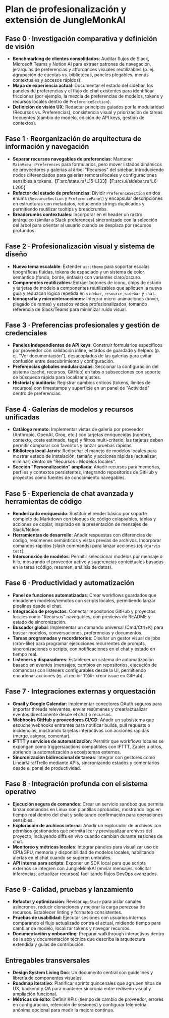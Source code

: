 # Plan de profesionalización y extensión de JungleMonkAI

## Fase 0 · Investigación comparativa y definición de visión
- **Benchmarking de clientes consolidados**: Auditar flujos de Slack, Microsoft Teams y Notion AI para extraer patrones de navegación, jerarquías de preferencias y affordances visuales reutilizables (p. ej. agrupación de cuentas vs. bibliotecas, paneles plegables, menús contextuales y accesos rápidos).
- **Mapa de experiencia actual**: Documentar el estado del sidebar, los paneles de preferencias y el flujo de chat existentes para identificar fricciones (por ejemplo, la mezcla de preferencias de modelos, tokens y recursos locales dentro de `PreferenceSection`).
- **Definición de visión UX**: Redactar principios guiados por la modularidad (Recursos vs. Preferencias), consistencia visual y priorización de tareas frecuentes (cambio de modelo, edición de API keys, gestión de contextos).

## Fase 1 · Reorganización de arquitectura de información y navegación
- **Separar recursos navegables de preferencias**: Mantener `MainView::Preferences` para formularios, pero mover listados dinámicos de proveedores y galerías al árbol "Recursos" del sidebar, introduciendo nodos diferenciados para galerías remotas/locales y configuraciones sensibles a tokens.【F:src/state.rs†L15-L133】【F:src/ui/sidebar.rs†L6-L200】
- **Refactor del estado de preferencias**: Dividir `PreferenceSection` en dos enums (`ResourceSection` y `PreferencePanel`) y encapsular descripciones en estructuras con metadatos, reduciendo strings duplicados y permitiendo reutilizar tooltips y breadcrumbs.
- **Breadcrumbs contextuales**: Incorporar en el header un rastro jerárquico (similar a Slack preferences) sincronizado con la selección del árbol para orientar al usuario cuando se desplaza por recursos profundos.

## Fase 2 · Profesionalización visual y sistema de diseño
- **Nuevo tema escalable**: Extender `ui::theme` para soportar escalas tipográficas fluidas, tokens de espaciado y un sistema de color semántico (fondo, borde, énfasis) con variantes claro/oscuro.
- **Componentes reutilizables**: Extraer botones de icono, chips de estado y tarjetas de modelo a componentes reutilizables que apliquen la nueva guía y reduzcan lógica repetida en `sidebar`, `resource_sidebar` y `chat`.
- **Iconografía y microinteracciones**: Integrar micro-animaciones (hover, plegado de ramas) y estados vacíos profesionalizados, tomando referencia de Slack/Teams para minimizar ruido visual.

## Fase 3 · Preferencias profesionales y gestión de credenciales
- **Paneles independientes de API keys**: Construir formularios específicos por proveedor con validación inline, estados de guardado y helpers (p. ej. "Ver documentación"), desacoplados de las galerías para evitar confusión entre descubrimiento y configuración.
- **Preferencias globales modularizadas**: Seccionar la configuración del sistema (caché, recursos, GitHub) en tabs o subsecciones con soporte de búsqueda rápida para localizar ajustes.
- **Historial y auditoría**: Registrar cambios críticos (tokens, límites de recursos) con timestamps y superficie en un panel de "Actividad" dentro de preferencias.

## Fase 4 · Galerías de modelos y recursos unificadas
- **Catálogo remoto**: Implementar vistas de galería por proveedor (Anthropic, OpenAI, Groq, etc.) con tarjetas enriquecidas (nombre, contexto, coste estimado, tags) y filtros multi-criterio; las tarjetas deben permitir comparar con favoritos y lanzar pruebas rápidas.
- **Biblioteca local Jarvis**: Rediseñar el manejo de modelos locales para mostrar estado de instalación, tamaño y acciones rápidas (actualizar, eliminar) dentro de "Recursos › Modelos locales".
- **Sección "Personalización" ampliada**: Añadir recursos para memorias, perfiles y contextos persistentes, integrando repositorios de GitHub y proyectos como fuentes de conocimiento navegables.

## Fase 5 · Experiencia de chat avanzada y herramientas de código
- **Renderizado enriquecido**: Sustituir el render básico por soporte completo de Markdown con bloques de código colapsables, tablas y acciones de copiar, inspirado en la presentación de mensajes de Slack/Notion.
- **Herramientas de desarrollo**: Añadir respuestas con diferencias de código, resúmenes semánticos y vistas previas de archivos. Incorporar comandos rápidos (slash commands) para lanzar acciones (ej. `@jarvis test`).
- **Interconexión de modelos**: Permitir seleccionar modelos por mensaje o hilo, mostrando el proveedor activo y sugerencias contextuales basadas en la tarea (código, resumen, análisis de datos).

## Fase 6 · Productividad y automatización
- **Panel de funciones automatizadas**: Crear workflows guardados que encadenen modelos/remotos con scripts locales, permitiendo lanzar pipelines desde el chat.
- **Integración de proyectos**: Conectar repositorios GitHub y proyectos locales como "Recursos" navegables, con previews de README y estado de sincronización.
- **Buscador global**: Implementar un comando universal (Cmd/Ctrl+K) para buscar modelos, conversaciones, preferencias y documentos.
- **Tareas programadas y recordatorios**: Diseñar un gestor visual de jobs (cron-like) para programar ejecuciones recurrentes de prompts, sincronizaciones o scripts, con notificaciones en el chat y estado en tiempo real.
- **Listeners y disparadores**: Establecer un sistema de automatización basado en eventos (mensajes, cambios en repositorios, ejecución de comandos) con listeners configurables desde la UI, permitiendo encadenar acciones (ej. al recibir `TODO:` crear issue en GitHub).

## Fase 7 · Integraciones externas y orquestación
- **Gmail y Google Calendar**: Implementar conectores OAuth seguros para importar threads relevantes, enviar resúmenes y crear/actualizar eventos directamente desde el chat o recursos.
- **Webhooks GitHub y proveedores CI/CD**: Añadir un subsistema que escuche webhooks entrantes para notificar builds, pull requests o incidencias, mostrando tarjetas interactivas con acciones rápidas (merge, asignar, comentar).
- **IFTTT y servicios de automatización**: Permitir que workflows locales se expongan como triggers/actions compatibles con IFTTT, Zapier u otros, abriendo la automatización a ecosistemas externos.
- **Sincronización bidireccional de tareas**: Integrar con gestores como Linear/Jira/Trello mediante APIs, sincronizando estados y comentarios desde el panel de productividad.

## Fase 8 · Integración profunda con el sistema operativo
- **Ejecución segura de comandos**: Crear un servicio sandbox que permita lanzar comandos en Linux con plantillas aprobadas, mostrando logs en tiempo real dentro del chat y solicitando confirmación para operaciones sensibles.
- **Exploración de archivos interna**: Añadir un explorador de archivos con permisos gestionados que permita leer y previsualizar archivos del proyecto, incluyendo diffs en vivo cuando cambian durante sesiones de chat.
- **Monitoreo y métricas locales**: Integrar paneles para visualizar uso de CPU/GPU, memoria y disponibilidad de modelos locales, habilitando alertas en el chat cuando se superen umbrales.
- **API interna para scripts**: Exponer un SDK local para que scripts externos se integren con JungleMonkAI (enviar mensajes, solicitar inferencias, actualizar recursos) facilitando flujos DevOps avanzados.

## Fase 9 · Calidad, pruebas y lanzamiento
- **Refactor y optimización**: Revisar `AppState` para aislar canales asíncronos, reducir clonaciones y mejorar la carga perezosa de recursos. Establecer linting y formateo consistentes.
- **Pruebas de usabilidad**: Ejecutar sesiones con usuarios internos comparando el flujo actualizado contra el actual, midiendo tiempo para cambiar de modelo, localizar tokens y navegar recursos.
- **Documentación y onboarding**: Preparar walkthrough interactivos dentro de la app y documentación técnica que describa la arquitectura extendida y guías de contribución.

## Entregables transversales
- **Design System Living Doc**: Un documento central con guidelines y librería de componentes visuales.
- **Roadmap iterativo**: Planificar sprints quincenales que agrupen hitos de UX, backend y QA para mantener sincronía entre rediseño visual y ampliación funcional.
- **Métricas de éxito**: Definir KPIs (tiempo de cambio de proveedor, errores en configuración, retención de sesiones) y configurar telemetría anónima opcional para medir la mejora continua.
